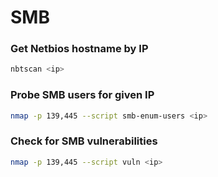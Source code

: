 # SMB

### Get Netbios hostname by IP
```bash
nbtscan <ip>
```

### Probe SMB users for given IP
```bash
nmap -p 139,445 --script smb-enum-users <ip>
```

### Check for SMB vulnerabilities
```bash
nmap -p 139,445 --script vuln <ip>
```
